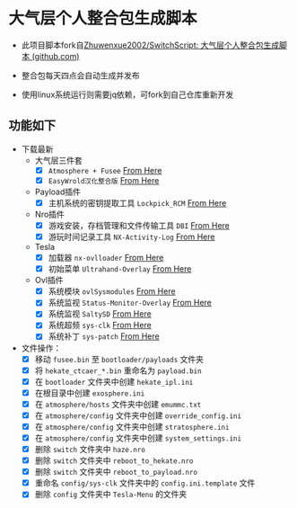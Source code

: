 # 大气层个人整合包生成脚本

- 此项目脚本fork自[Zhuwenxue2002/SwitchScript: 大气层个人整合包生成脚本 (github.com)](https://github.com/Zhuwenxue2002/SwitchScript)

- 整合包每天四点会自动生成并发布

- 使用linux系统运行则需要jq依赖，可fork到自己仓库重新开发

## 功能如下

- 下载最新
  - 大气层三件套
    - [x] `Atmosphere + Fusee` [From Here](https://github.com/Atmosphere-NX/Atmosphere/releases/latest)
    - [x] `EasyWrold汉化整合版` [From Here](https://github.com/easyworld/hekate/releases/latest)
  - Payload插件
    - [x] 主机系统的密钥提取工具 `Lockpick_RCM` [From Here](https://github.com/Kofysh/Lockpick_RCM/releases/latest)
  - Nro插件
    - [x] 游戏安装，存档管理和文件传输工具 `DBI` [From Here](https://github.com/rashevskyv/dbi/releases/latest)
    - [x] 游玩时间记录工具 `NX-Activity-Log` [From Here](https://github.com/zdm65477730/NX-Activity-Log/releases/latest)
  - Tesla
    - [x] 加载器 `nx-ovlloader` [From Here](https://github.com/ppkantorski/nx-ovlloader/releases/latest)
    - [x] 初始菜单 `Ultrahand-Overlay` [From Here](https://github.com/ppkantorski/Ultrahand-Overlay/releases/latest)
  - Ovl插件
    - [x] 系统模块 `ovlSysmodules` [From Here](https://github.com/ppkantorski/ovl-sysmodules/releases/latest)
    - [x] 系统监视 `Status-Monitor-Overlay` [From Here](https://github.com/ppkantorski/Status-Monitor-Overlay/releases/latest)
    - [x] 系统监视 `SaltySD` [From Here](https://github.com/masagrator/SaltyNX/releases/latest)
    - [x] 系统超频  `sys-clk` [From Here](https://github.com/retronx-team/sys-clk/releases/latest)
    - [x] 系统补丁 `sys-patch` [From Here](https://github.com/impeeza/sys-patch/releases/latest)
- 文件操作：
  - [x] 移动 `fusee.bin` 至 `bootloader/payloads` 文件夹
  - [x] 将 `hekate_ctcaer_*.bin` 重命名为 `payload.bin`
  - [x] 在 `bootloader` 文件夹中创建 `hekate_ipl.ini`
  - [x] 在根目录中创建 `exosphere.ini`
  - [x] 在 `atmosphere/hosts` 文件夹中创建 `emummc.txt`
  - [x] 在 `atmosphere/config` 文件夹中创建 `override_config.ini`
  - [x] 在 `atmosphere/config` 文件夹中创建 `stratosphere.ini`
  - [x] 在 `atmosphere/config` 文件夹中创建 `system_settings.ini`
  - [x] 删除 `switch` 文件夹中 `haze.nro`
  - [x] 删除 `switch` 文件夹中 `reboot_to_hekate.nro`
  - [x] 删除 `switch` 文件夹中 `reboot_to_payload.nro`
  - [x] 重命名 `config/sys-clk` 文件夹中的 `config.ini.template` 文件
  - [x] 删除 `config` 文件夹中 `Tesla-Menu` 的文件夹
